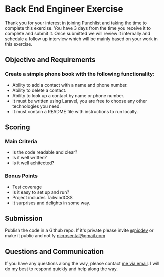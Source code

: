# Back End Engineer Exercise

Thank you for your interest in joining Punchlist and taking the time to complete this exercise. You have 3 days from the time you receive it to complete and submit it. Once submitted we will review it internally and schedule a follow up interview which will be mainly based on your work in this exercise.

## Objective and Requirements

### Create a simple phone book with the following functionality:

* Ability to add a contact with a name and phone number.
* Ability to delete a contact.
* Ability to look up a contact by name or phone number.
* It must be written using Laravel, you are free to choose any other technologies you need.
* It must contain a README file with instructions to run locally.

## Scoring

### Main Criteria
* Is the code readable and clear?
* Is it well written?
* Is it well achitected?

### Bonus Points
* Test coverage
* Is it easy to set up and run?
* Project includes TailwindCSS
* It surprises and delights in some way.

## Submission
Publish the code in a Github repo. If it's private please invite [@nicdev](https://github.com/nicdev) or make it public and notify [nicrosental@gmail.com](mailto:nicrosental.com)

## Questions and Communication
If you have any questions along the way, please contact [me via email](mailto:nicrosental@gmail.com). I will do my best to respond quickly and help along the way.